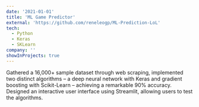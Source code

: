 ```yaml
---
date: '2021-01-01'
title: 'ML Game Predictor'
external: 'https://github.com/reneleogp/ML-Prediction-LoL'
tech:
  - Python
  - Keras
  - SKLearn
company: ''
showInProjects: true
---
```


Gathered a 16,000+ sample dataset through web scraping, implemented two distinct algorithms – a deep neural network with Keras and gradient boosting with Scikit-Learn – achieving a remarkable 90% accuracy. Designed an interactive user interface using Streamlit, allowing users to test the algorithms.
